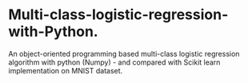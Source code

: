 # Multi-class-logistic-regression-with-Python.
An object-oriented programming based multi-class logistic regression algorithm with python (Numpy) - and compared with Scikit learn implementation on MNIST dataset.
